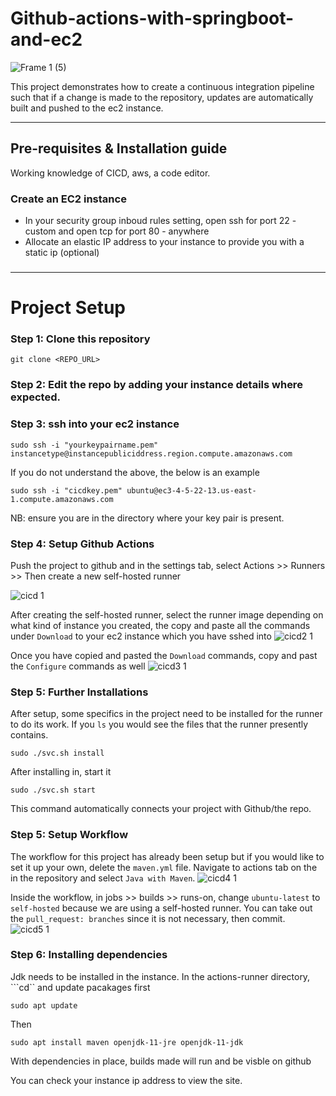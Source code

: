 # Github-actions-with-springboot-and-ec2
![Frame 1 (5)](https://user-images.githubusercontent.com/89241109/180608741-a66186cc-a5ee-479a-987f-6bede1720e45.png)

This project demonstrates how to create a continuous integration pipeline such that if a change is made to the repository, updates are automatically built and pushed to the ec2 instance.

---
## Pre-requisites & Installation guide
Working knowledge of CICD, aws, a code editor.

### Create an EC2 instance
- In your security group inboud rules setting, open ssh for port 22 - custom and open tcp for port 80 - anywhere
- Allocate an elastic IP address to your instance to provide you with a static ip (optional)
### 

---
# Project Setup
### Step 1: Clone this repository
```
git clone <REPO_URL>
```
### Step 2: Edit the repo by adding your instance details where expected.

### Step 3: ssh into your ec2 instance
```
sudo ssh -i "yourkeypairname.pem" instancetype@instancepubliciddress.region.compute.amazonaws.com
```
If you do not understand the above, the below is an example
```
sudo ssh -i "cicdkey.pem" ubuntu@ec3-4-5-22-13.us-east-1.compute.amazonaws.com
```
NB: ensure you are in the directory where your key pair is present.

### Step 4: Setup Github Actions
Push the project to github and in the settings tab, select Actions >> Runners >> Then create a new self-hosted runner

![cicd 1](https://user-images.githubusercontent.com/89241109/181905295-dba86632-5248-4653-8acb-84575e4e90a4.png)

After creating the self-hosted runner, select the runner image depending on what kind of instance you created, the copy and paste all the commands under ```Download``` to your ec2 instance which you have sshed into
![cicd2 1](https://user-images.githubusercontent.com/89241109/181905305-29f3417f-dbf3-4234-bcb4-0c8bc09a6a59.png)

Once you have copied and pasted the ```Download``` commands, copy and past the ```Configure``` commands as well
![cicd3 1](https://user-images.githubusercontent.com/89241109/181905312-79268e5f-5e41-4cce-853a-834eeae79e0f.png)

### Step 5: Further Installations
After setup, some specifics in the project need to be installed for the runner to do its work. If you ```ls``` you would see the files that the runner presently contains.
```
sudo ./svc.sh install
```
After installing in, start it
```
sudo ./svc.sh start
```
This command automatically connects your project with Github/the repo.

### Step 5: Setup Workflow
The workflow for this project has already been setup but if you would like to set it up your own, delete the ```maven.yml``` file.
Navigate to actions tab on the in the repository and select ```Java with Maven```. 
![cicd4 1](https://user-images.githubusercontent.com/89241109/181905910-80c574ac-8b83-4eaa-979e-ee3448403cc3.png)

Inside the workflow, in jobs >> builds >> runs-on, change ```ubuntu-latest``` to ```self-hosted``` because we are using a self-hosted runner. You can take out the ```pull_request: branches``` since it is not necessary, then commit.
![cicd5 1](https://user-images.githubusercontent.com/89241109/181905914-52a72a71-599d-422f-aa57-f6094d457831.png)

### Step 6: Installing dependencies
Jdk needs to be installed in the instance. In the actions-runner directory, ```cd`` and update pacakages first
```
sudo apt update
```
Then
```
sudo apt install maven openjdk-11-jre openjdk-11-jdk
```
With dependencies in place, builds made will run and be visble on github

You can check your instance ip address to view the site.
